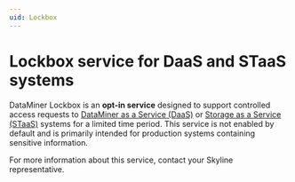 ```yaml
---
uid: Lockbox
---
```


# Lockbox service for DaaS and STaaS systems

DataMiner Lockbox is an **opt-in service** designed to support controlled access requests to [DataMiner as a Service (DaaS)](xref:Creating_a_DMS_in_the_cloud) or [Storage as a Service (STaaS)](xref:STaaS) systems for a limited time period. This service is not enabled by default and is primarily intended for production systems containing sensitive information.

For more information about this service, contact your Skyline representative.

<!-- The Lockbox service ensures that Skyline cannot access your DataMiner System to perform service operations without your explicit approval. With DataMiner Lockbox, you remain in control via the [approval workflow process](#workflow) that Skyline uses to ensure that only authorized requests allow access to your system.

If you want to grant a support engineer access to your DataMiner System for troubleshooting or maintenance (e.g. installing DataMiner updates), Lockbox enables this process with your approval. Alternatively, if a Skyline support engineer cannot fully resolve an issue without access to your system, they may initiate an access request, which you then have the option to approve or deny.

Once an access request is approved, the support engineer is granted access for the specified time, after which access is automatically revoked.

## Supported services

The following services currently support DataMiner Lockbox:

- DataMiner as a Service (DaaS)

- Storage as a Service (STaaS)

## Workflow

The following workflow outlines the steps involved in initiating, reviewing, and approving access requests through DataMiner Lockbox:

1. The user experiences an issue or requires assistance with the maintenance of their DataMiner System.

1. The user submits a support request to Skyline.

1. A Skyline support engineer reviews the support request and determines whether access to the DataMiner System is necessary.

1. The support engineer submits an access request that includes the duration of the access and the particular service involved.

1. After Skyline reviews and internally approves the request, the user receives an email notification of the pending access request.

1. The user reviews the request and chooses to approve or deny it.

1. If approved, the support engineer receives a confirmation and is granted access to the DataMiner System for the duration specified in the access request.

   > [!NOTE]
   > If the request is denied or expires without approval, the access request is automatically rejected, and no further action is taken.

1. The support engineer logs into the DataMiner System to perform the requested troubleshooting or maintenance tasks.

   All actions taken are recorded in the audit logs for complete transparency. You can search for and review these records.

1. Once the support engineer completes the specified tasks, an email is sent to inform the user.

1. When the specified access period ends, access to the DataMiner System is automatically revoked.
 -->